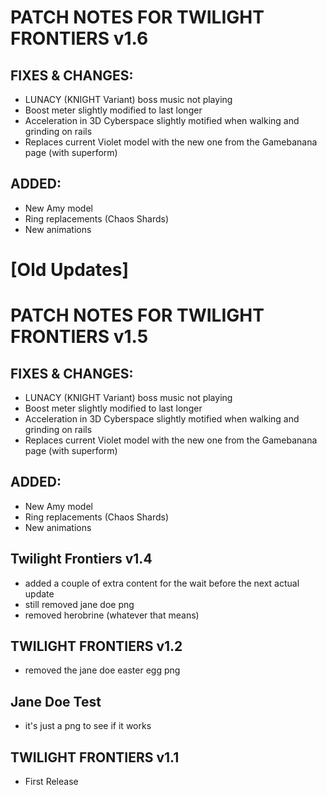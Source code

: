 # PATCH NOTES FOR TWILIGHT FRONTIERS	v1.6

## FIXES & CHANGES:
- LUNACY (KNIGHT Variant) boss music not playing
- Boost meter slightly modified to last longer
- Acceleration in 3D Cyberspace slightly motified when walking and grinding on rails
- Replaces current Violet model with the new one from the Gamebanana page (with superform)

## ADDED:
- New Amy model
- Ring replacements (Chaos Shards)
- New animations

# [Old Updates]
# PATCH NOTES FOR TWILIGHT FRONTIERS	v1.5

## FIXES & CHANGES:
- LUNACY (KNIGHT Variant) boss music not playing
- Boost meter slightly modified to last longer
- Acceleration in 3D Cyberspace slightly motified when walking and grinding on rails
- Replaces current Violet model with the new one from the Gamebanana page (with superform)

## ADDED:
- New Amy model
- Ring replacements (Chaos Shards)
- New animations


## Twilight Frontiers v1.4
- added a couple of extra content for the wait before the next actual update
- still removed jane doe png
- removed herobrine (whatever that means) 

## TWILIGHT FRONTIERS v1.2
- removed the jane doe easter egg png

## Jane Doe Test
- it's just a png to see if it works

## TWILIGHT FRONTIERS v1.1
- First Release
